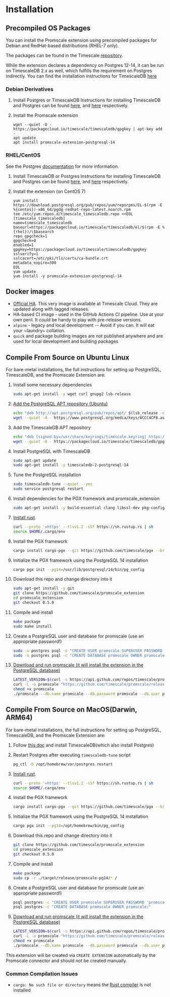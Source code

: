 # Installation

## Precompiled OS Packages

You can install the Promscale extension using precompiled packages for Debian and RedHat-based distributions (RHEL-7 only). 

The packages can be found in the Timescale [repository](https://packagecloud.io/app/timescale/timescaledb/search?q=promscale-extension). 

While the extension declares a dependency on Postgres 12-14, it can be run on TimescaleDB 2.x as well, which fulfills the requirement
on Postgres indirectly. You can find the installation instructions for TimescaleDB [here](https://docs.timescale.com/install/latest/self-hosted/)

### Debian Derivatives

1. Install Postgres or TimescaleDB
   Instructions for installing TimescaleDB and Postgres can be found [here](https://docs.timescale.com/install/latest/self-hosted/installation-debian/#install-self-hosted-timescaledb-on-debian-based-systems), and [here](https://www.postgresql.org/download/) respectively. 

3. Install the Promscale extension
    ```
    wget --quiet -O - https://packagecloud.io/timescale/timescaledb/gpgkey | apt-key add -
    apt update
    apt install promscale-extension-postgresql-14
    ```

### RHEL/CentOS

See the Postgres [documentation](https://www.postgresql.org/download/linux/redhat/) for more information.

1. Install TimescaleDB or Postgres
   Instructions for installing TimescaleDB and Postgres can be found [here](https://docs.timescale.com/install/latest/self-hosted/installation-debian/#install-self-hosted-timescaledb-on-debian-based-systems), and [here](https://www.postgresql.org/download/) respectively.

2. Install the extension (on CentOS 7)
    ```
    yum install https://download.postgresql.org/pub/repos/yum/reporpms/EL-$(rpm -E %{centos})-x86_64/pgdg-redhat-repo-latest.noarch.rpm
    tee /etc/yum.repos.d/timescale_timescaledb.repo <<EOL
    [timescale_timescaledb]
    name=timescale_timescaledb
    baseurl=https://packagecloud.io/timescale/timescaledb/el/$(rpm -E %{rhel})/\$basearch
    repo_gpgcheck=1
    gpgcheck=0
    enabled=1
    gpgkey=https://packagecloud.io/timescale/timescaledb/gpgkey
    sslverify=1
    sslcacert=/etc/pki/tls/certs/ca-bundle.crt
    metadata_expire=300
    EOL
    yum update
    yum install -y promscale-extension-postgresql-14
    ```

## Docker images

- [Official HA](https://hub.docker.com/r/timescale/timescaledb-ha). This very image is available at Timescale Cloud. They are updated along with tagged releases.
- HA-based CI image - used in the GitHub Actions CI pipeline. Use at your own peril. It could be handy to play with pre-release versions. 
- `alpine` - legacy and local development -- Avoid if you can. It will eat your ~laundry~ collation.
- `quick` and package building images are not published anywhere and are used for local development and building packages 

## Compile From Source on Ubuntu Linux

For bare-metal installations, the full instructions for setting up PostgreSQL, TimescaleDB, and the Promscale Extension are:

1) Install some necessary dependencies
    ```bash
    sudo apt-get install -y wget curl gnupg2 lsb-release
    ```
1) [Add the PostgreSQL APT repository (Ubuntu)](https://www.postgresql.org/download/linux/ubuntu/)
    ```bash
    echo "deb http://apt.postgresql.org/pub/repos/apt/ $(lsb_release -c -s)-pgdg main" | sudo tee /etc/apt/sources.list.d/pgdg.list
    wget --quiet -O - https://www.postgresql.org/media/keys/ACCC4CF8.asc | sudo apt-key add -
    ```
1) Add the TimescaleDB APT repository
    ```bash
    echo "deb [signed-by=/usr/share/keyrings/timescale.keyring] https://packagecloud.io/timescale/timescaledb/ubuntu/ $(lsb_release -c -s) main" | sudo tee /etc/apt/sources.list.d/timescaledb.list
    wget --quiet -O - https://packagecloud.io/timescale/timescaledb/gpgkey | sudo gpg --dearmor -o /usr/share/keyrings/timescale.keyring
    ```
1) Install PostgreSQL with TimescaleDB
    ```bash
    sudo apt-get update
    sudo apt-get install -y timescaledb-2-postgresql-14
    ```
1) Tune the PostgreSQL installation
    ```bash
    sudo timescaledb-tune --quiet --yes
    sudo service postgresql restart
    ```
1) Install dependencies for the PGX framework and promscale_extension
    ```bash
    sudo apt-get install -y build-essential clang libssl-dev pkg-config libreadline-dev zlib1g-dev postgresql-server-dev-14
    ```
1) [Install rust](https://www.rust-lang.org/tools/install).
    ```bash
    curl --proto '=https' --tlsv1.2 -sSf https://sh.rustup.rs | sh
    source $HOME/.cargo/env
    ```
1) Install the PGX framework
    ```bash
    cargo install cargo-pgx --git https://github.com/timescale/pgx --branch promscale-staging
    ```
1) Initialize the PGX framework using the PostgreSQL 14 installation
    ```bash
    cargo pgx init --pg14=/usr/lib/postgresql/14/bin/pg_config
    ```
1) Download this repo and change directory into it
    ```bash
    sudo apt-get install -y git
    git clone https://github.com/timescale/promscale_extension
    cd promscale_extension
    git checkout 0.5.0
    ```
1) Compile and install
    ```bash
    make package
    sudo make install
    ```
1) Create a PostgreSQL user and database for promscale (use an appropriate password!)
    ```bash
    sudo -u postgres psql -c "CREATE USER promscale SUPERUSER PASSWORD 'promscale';"
    sudo -u postgres psql -c "CREATE DATABASE promscale OWNER promscale;"
    ```
1) [Download and run promscale (it will install the extension in the PostgreSQL database)](https://github.com/timescale/promscale/blob/master/docs/bare-metal-promscale-stack.md#2-deploying-promscale)
    ```bash
    LATEST_VERSION=$(curl -s https://api.github.com/repos/timescale/promscale/releases/latest | grep "tag_name" | cut -d'"' -f4)
    curl -L -o promscale "https://github.com/timescale/promscale/releases/download/${LATEST_VERSION}/promscale_${LATEST_VERSION}_Linux_x86_64"
    chmod +x promscale
    ./promscale --db.name promscale --db.password promscale --db.user promscale --db.ssl-mode allow --startup.install-extensions --startup.upgrade-prerelease-extensions
    ```
## Compile From Source on MacOS(Darwin, ARM64)

For bare-metal installations, the full instructions for setting up PostgreSQL, TimescaleDB, and the Promscale Extension are:

1) Follow [this doc](https://docs.timescale.com/install/latest/self-hosted/installation-macos/#install-self-hosted-timescaledb-using-homebrew) and install TimescaleDB(which also install Postgres)

1) Restart Postgres after executing `timescaledb-tune` script
    ```bash
    pg_ctl -D /opt/homebrew/var/postgres restart
    ```
1) [Install rust](https://www.rust-lang.org/tools/install).
    ```bash
    curl --proto '=https' --tlsv1.2 -sSf https://sh.rustup.rs | sh
    source $HOME/.cargo/env
    ```
1) Install the PGX framework
    ```bash
    cargo install cargo-pgx --git https://github.com/timescale/pgx --branch promscale-staging
    ```
1) Initialize the PGX framework using the PostgreSQL 14 installation
    ```bash
    cargo pgx init --pg14=/opt/homebrew/bin/pg_config
    ```
1) Download this repo and change directory into it
    ```bash
    git clone https://github.com/timescale/promscale_extension
    cd promscale_extension
    git checkout 0.5.0
    ```
1) Compile and install
    ```bash
    make package
    sudo cp -r ./target/release/promscale-pg14/* /
    ```
1) Create a PostgreSQL user and database for promscale (use an appropriate password!)
    ```bash
    psql postgres -c "CREATE USER promscale SUPERUSER PASSWORD 'promscale';"
    psql postgres -c "CREATE DATABASE promscale OWNER promscale;"
    ```
1) [Download and run promscale (it will install the extension in the PostgreSQL database)](https://github.com/timescale/promscale/blob/master/docs/bare-metal-promscale-stack.md#2-deploying-promscale)
    ```bash
    LATEST_VERSION=$(curl -s https://api.github.com/repos/timescale/promscale/releases/latest | grep "tag_name" | cut -d'"' -f4)
    curl -L -o promscale "https://github.com/timescale/promscale/releases/download/${LATEST_VERSION}/promscale_${LATEST_VERSION}_Darwin_arm64"
    chmod +x promscale
    ./promscale --db.name promscale --db.password promscale --db.user promscale --db.ssl-mode allow --startup.install-extensions
    ```

This extension will be created via `CREATE EXTENSION` automatically by the Promscale connector and should not be created manually.

### Common Compilation Issues

- `cargo: No such file or directory` means the [Rust compiler](https://www.rust-lang.org/tools/install) is not installed
